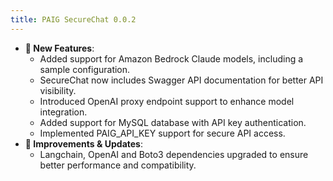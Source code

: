 ```yaml
---
title: PAIG SecureChat 0.0.2
---
```


- **🚀 New Features**:
    - Added support for Amazon Bedrock Claude models, including a sample configuration.  
    - SecureChat now includes Swagger API documentation for better API visibility.  
    - Introduced OpenAI proxy endpoint support to enhance model integration.  
    - Added support for MySQL database with API key authentication.  
    - Implemented PAIG_API_KEY support for secure API access.  
- **🔄 Improvements & Updates**:
    - Langchain, OpenAI and Boto3 dependencies upgraded to ensure better performance and compatibility.
